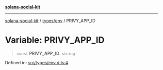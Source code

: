 [**solana-social-kit**](../../../README.md)

***

[solana-social-kit](../../../README.md) / [types/env](../README.md) / PRIVY\_APP\_ID

# Variable: PRIVY\_APP\_ID

> `const` **PRIVY\_APP\_ID**: `string`

Defined in: [src/types/env.d.ts:4](https://github.com/SendArcade/solana-social-starter/blob/98f94bb63d3814df24512365f6ae706d273e698f/src/types/env.d.ts#L4)
